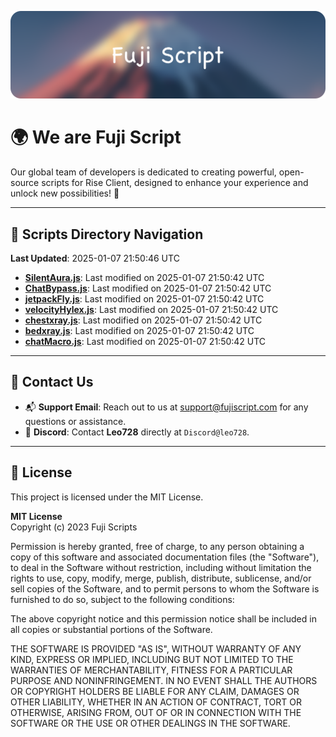 ![Banner](.github/b.webp)

# 🌍 **We are Fuji Script**

Our global team of developers is dedicated to creating powerful, open-source scripts for Rise Client, designed to enhance your experience and unlock new possibilities! 🌟

---
<!-- SCRIPTS_NAVIGATION_START -->
## 📂 **Scripts Directory Navigation**

**Last Updated**: 2025-01-07 21:50:46 UTC

- **[SilentAura.js](scripts/SilentAura.js)**: Last modified on 2025-01-07 21:50:42 UTC
- **[ChatBypass.js](scripts/ChatBypass.js)**: Last modified on 2025-01-07 21:50:42 UTC
- **[jetpackFly.js](scripts/jetpackFly.js)**: Last modified on 2025-01-07 21:50:42 UTC
- **[velocityHylex.js](scripts/velocityHylex.js)**: Last modified on 2025-01-07 21:50:42 UTC
- **[chestxray.js](scripts/chestxray.js)**: Last modified on 2025-01-07 21:50:42 UTC
- **[bedxray.js](scripts/bedxray.js)**: Last modified on 2025-01-07 21:50:42 UTC
- **[chatMacro.js](scripts/chatMacro.js)**: Last modified on 2025-01-07 21:50:42 UTC

<!-- SCRIPTS_NAVIGATION_END -->

---

## 💬 **Contact Us**  
- 📬 **Support Email**: Reach out to us at [support@fujiscript.com](mailto:support@fujiscript.com) for any questions or assistance.  
- 💬 **Discord**: Contact **Leo728** directly at `Discord@leo728`.

---

## 📜 **License**

This project is licensed under the MIT License.  

**MIT License**  
Copyright (c) 2023 Fuji Scripts  

Permission is hereby granted, free of charge, to any person obtaining a copy of this software and associated documentation files (the "Software"), to deal in the Software without restriction, including without limitation the rights to use, copy, modify, merge, publish, distribute, sublicense, and/or sell copies of the Software, and to permit persons to whom the Software is furnished to do so, subject to the following conditions:  

The above copyright notice and this permission notice shall be included in all copies or substantial portions of the Software.  

THE SOFTWARE IS PROVIDED "AS IS", WITHOUT WARRANTY OF ANY KIND, EXPRESS OR IMPLIED, INCLUDING BUT NOT LIMITED TO THE WARRANTIES OF MERCHANTABILITY, FITNESS FOR A PARTICULAR PURPOSE AND NONINFRINGEMENT. IN NO EVENT SHALL THE AUTHORS OR COPYRIGHT HOLDERS BE LIABLE FOR ANY CLAIM, DAMAGES OR OTHER LIABILITY, WHETHER IN AN ACTION OF CONTRACT, TORT OR OTHERWISE, ARISING FROM, OUT OF OR IN CONNECTION WITH THE SOFTWARE OR THE USE OR OTHER DEALINGS IN THE SOFTWARE.  
